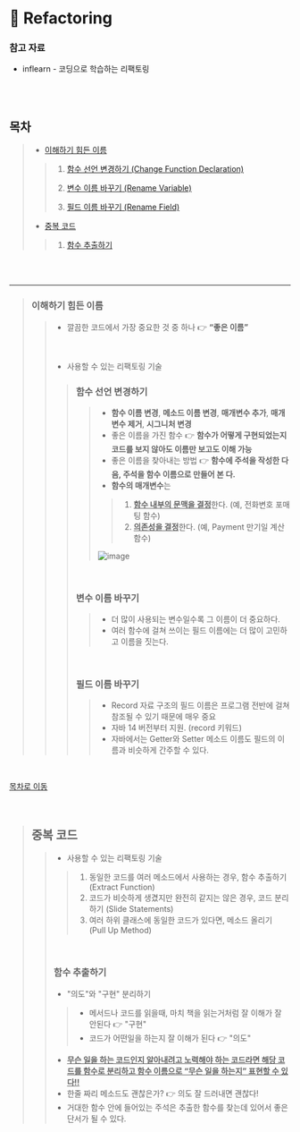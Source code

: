 # 💫 Refactoring

### 참고 자료

- inflearn - 코딩으로 학습하는 리팩토링

<br>

<br>

## 목차

> - [이해하기 힘든 이름](#이해하기-힘든-이름)
>
> > 1. [함수 선언 변경하기 (Change Function Declaration)](#함수-선언-변경하기)
> >
> > 2. [변수 이름 바꾸기 (Rename Variable)](#변수-이름-바꾸기)
> > 3. [필드 이름 바꾸기 (Rename Field)](#필드-이름-바꾸기)
>
> - [중복 코드](#중복-코드)
>
> > 1. [함수 추출하기](함수-추출하기)

<br>
<br>

---

> ### 이해하기 힘든 이름
>
> > - 깔끔한 코드에서 가장 중요한 것 중 하나 👉  **“좋은 이름”**
> >
> > <br>
> >
> > - 사용할 수 있는 리팩토링 기술
> >
> > > ### 함수 선언 변경하기
> > >
> > > > - **함수 이름 변경**, **메소드 이름 변경**, **매개변수 추가**, **매개변수 제거**, **시그니처 변경**
> > > > - 좋은 이름을 가진 함수 👉 **함수가 어떻게 구현되었는지 코드를 보지 않아도 이름만 보고도
> > > >   이해 가능**
> > > > - 좋은 이름을 찾아내는 방법 👉 **함수에 주석을 작성한 다음, 주석을 함수 이름으로 만들어 본
> > > >   다.**
> > > > - **함수의 매개변수**는
> > > >
> > > > > 1. <u>**함수 내부의 문맥을 결정**</u>한다. (예, 전화변호 포매팅 함수)
> > > > > 2. <u>**의존성을 결정**</u>한다. (예, Payment 만기일 계산 함수)
> > > >
> > > > ![image](https://user-images.githubusercontent.com/63089631/198878019-34b441fb-9fc9-47d8-9a96-9fe1950f7cf8.png)
> > >
> > > <br>
> > >
> > > ### 변수 이름 바꾸기
> > >
> > > > - 더 많이 사용되는 변수일수록 그 이름이 더 중요하다.
> > > > - 여러 함수에 걸쳐 쓰이는 필드 이름에는 더 많이 고민하고 이름을 짓는다.
> > >
> > > <br>
> > >
> > > ### 필드 이름 바꾸기
> > >
> > > > - Record 자료 구조의 필드 이름은 프로그램 전반에 걸쳐 참조될 수 있기 때문에 매우 중요
> > > > - 자바 14 버전부터 지원. (record 키워드)
> > > > - 자바에서는 Getter와 Setter 메소드 이름도 필드의 이름과 비슷하게 간주할 수 있다.

<br>

[목차로 이동](#목차)

<br>

> ## 중복 코드
>
> > - 사용할 수 있는 리팩토링 기술
> >
> > > 1. 동일한 코드를 여러 메소드에서 사용하는 경우, 함수 추출하기 (Extract Function)
> > > 2. 코드가 비슷하게 생겼지만 완전히 같지는 않은 경우, 코드 분리하기 (Slide Statements)
> > > 3. 여러 하위 클래스에 동일한 코드가 있다면, 메소드 올리기 (Pull Up Method)
> >
> > <br>
> >
> > ### 함수 추출하기
> >
> > - "의도"와 "구현" 분리하기
> >
> > > - 메서드나 코드를 읽을때, 마치 책을 읽는거처럼 잘 이해가 잘 안된다 👉 "구현"
> > > - 코드가 어떤일을 하는지 잘 이해가 된다 👉 "의도"
> >
> > - <u>**무슨 일을 하는 코드인지 알아내려고 노력해야 하는 코드라면 해당 코드를 함수로 분리하고 함수 이름으로 “무슨 일을 하는지” 표현할 수 있다!!**</u>
> > - 한줄 짜리 메소드도 괜찮은가? 👉 의도 잘 드러내면 괜찮다!
> > - 거대한 함수 안에 들어있는 주석은 추출한 함수를 찾는데 있어서 좋은 단서가 될 수 있다.

